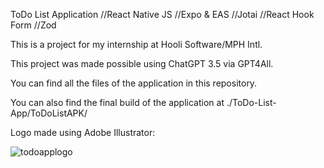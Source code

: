 ToDo List Application //React Native JS //Expo & EAS //Jotai //React Hook Form //Zod 

This is a project for my internship at Hooli Software/MPH Intl.

This project was made possible using ChatGPT 3.5 via GPT4All.

You can find all the files of the application in this repository.

You can also find the final build of the application at ./ToDo-List-App/ToDoListAPK/

Logo made using Adobe Illustrator:

![todoapplogo](https://github.com/user-attachments/assets/0e032307-0c05-4f2d-95ff-a1660fbf6cf5)


